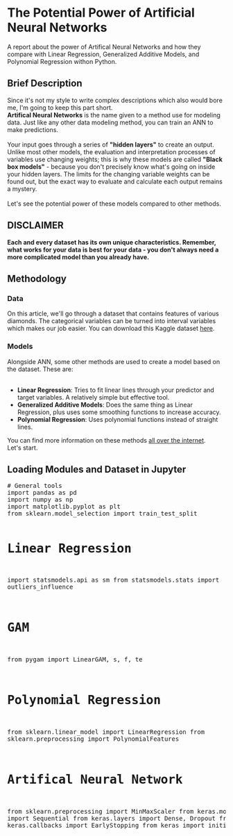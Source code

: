 <h1>The Potential Power of Artificial Neural Networks</h1>
A report about the power of Artifical Neural Networks and how they compare with Linear Regression, Generalized Additive Models, and Polynomial Regression withon Python.
<h2>Brief Description</h2>
Since it's not my style to write complex descriptions which also would bore me, I'm going to keep this part short.<br>
<b>Artifical Neural Networks</b> is the name given to a method use for modeling data. Just like any other data modeling method, you can train an ANN to make predictions.<br><br>
Your input goes through a series of <b>"hidden layers"</b> to create an output. Unlike most other models, the evaluation and interpretation processes of variables use changing weights; this is why these models are called <b>"Black box models"</b> - because you don't precisely know what's going on inside your hidden layers. The limits for the changing variable weights can be found out, but the exact way to evaluate and calculate each output remains a mystery.<br><br>
Let's see the potential power of these models compared to other methods.
<h2>DISCLAIMER</h2>
<b>Each and every dataset has its own unique characteristics. Remember, what works for your data is best for your data - you don't always need a more complicated model than you already have.</b>
<h2>Methodology</h2>
<h3>Data</h3>
On this article, we'll go through a dataset that contains features of various diamonds. The categorical variables can be turned into interval variables which makes our job easier. You can download this Kaggle dataset <a href="https://www.kaggle.com/shivam2503/diamonds/downloads/diamonds.zip/1">here</a>.
<h3>Models</h3>
Alongside ANN, some other methods are used to create a model based on the dataset. These are:<br><br>
<ul>
  <li><b>Linear Regression</b>: Tries to fit linear lines through your predictor and target variables. A relatively simple but effective tool.</li>
  <li><b>Generalized Additive Models</b>: Does the same thing as Linear Regression, plus uses some smoothing functions to increase accuracy.</li>
  <li><b>Polynomial Regression</b>: Uses polynomial functions instead of straight lines.</li>
</ul>
You can find more information on these methods <a href="https://www.google.com/search?ei=IsTkXLLOEfODk74Ps4uV6Ac&q=regression+types">all over the internet</a>.<br>
Let's start.
<h2>Loading Modules and Dataset in Jupyter</h2>
<pre>
# General tools
import pandas as pd
import numpy as np
import matplotlib.pyplot as plt
from sklearn.model_selection import train_test_split

# Linear Regression
import statsmodels.api as sm
from statsmodels.stats import outliers_influence

# GAM
from pygam import LinearGAM, s, f, te

# Polynomial Regression
from sklearn.linear_model import LinearRegression
from sklearn.preprocessing import PolynomialFeatures

# Artifical Neural Network
from sklearn.preprocessing import MinMaxScaler
from keras.models import Sequential
from keras.layers import Dense, Dropout
from keras.callbacks import EarlyStopping
from keras import initializers
</pre>
